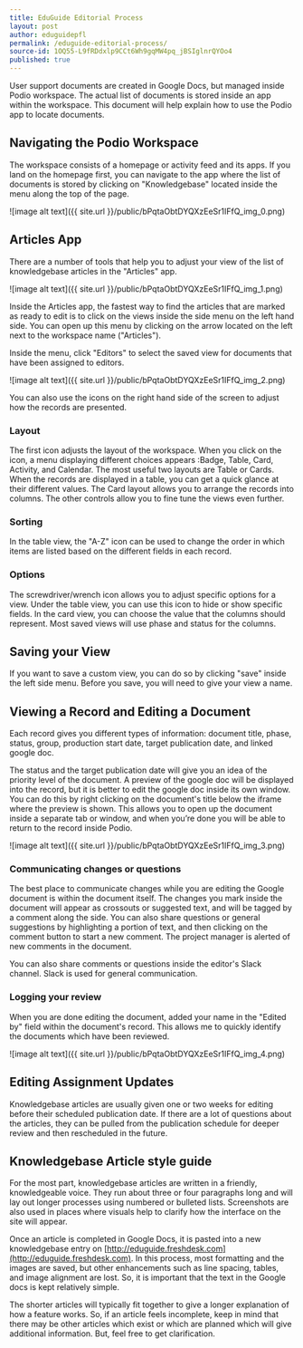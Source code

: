 ```yaml
---
title: EduGuide Editorial Process
layout: post
author: eduguidepfl
permalink: /eduguide-editorial-process/
source-id: 1OQ55-L9fRDdxlp9CCt6Wh9gqMW4pq_jBSIglnrQYOo4
published: true
---
```

User support documents are created in Google Docs, but managed inside Podio workspace. The actual list of documents is stored inside an app within the workspace. This document will help explain how to use the Podio app to locate documents.

## Navigating the Podio Workspace

The workspace consists of a homepage or activity feed and its apps. If you land on the homepage first, you can navigate to the app where the list of documents is stored by clicking on "Knowledgebase" located inside the menu along the top of the page.

 ![image alt text]({{ site.url }}/public/bPqtaObtDYQXzEeSr1IFfQ_img_0.png)

## Articles App

There are a number of tools that help you to adjust your view of the list of knowledgebase articles in the "Articles" app.

![image alt text]({{ site.url }}/public/bPqtaObtDYQXzEeSr1IFfQ_img_1.png)

Inside the Articles app, the fastest way to find the articles that are marked as ready to edit is to click on the views inside the side menu on the left hand side. You can open up this menu by clicking on the arrow located on the left next to the workspace name ("Articles").

Inside the menu, click "Editors" to select the saved view for documents that have been assigned to editors.

![image alt text]({{ site.url }}/public/bPqtaObtDYQXzEeSr1IFfQ_img_2.png)

You can also use the icons on the right hand side of the screen to adjust how the records are presented.

### Layout

The first icon adjusts the layout of the workspace. When you click on the icon, a menu displaying different choices appears :Badge, Table, Card, Activity, and Calendar. The most useful two layouts are Table or Cards. When the records are displayed in a table, you can get a quick glance at their different values. The Card layout allows you to arrange the records into columns. The other controls allow you to fine tune the views even further.

### Sorting

In the table view, the "A-Z" icon can be used to change the order in which items are listed based on the different fields in each record.

### Options

The screwdriver/wrench icon allows you to adjust specific options for a view. Under the table view, you can use this icon to hide or show specific fields. In the card view, you can choose the value that the columns should represent. Most saved views will use phase and status for the columns.

## Saving your View

If you want to save a custom view, you can do so by clicking "save" inside the left side menu. Before you save, you will need to give your view a name.

## Viewing a Record and Editing a Document

Each record gives you different types of information: document title, phase, status, group, production start date, target publication date, and linked google doc.

The status and the target publication date will give you an idea of the priority level of the document. A preview of the google doc will be displayed into the record, but it is better to edit the google doc inside its own window. You can do this by right clicking on the document's title below the iframe where the preview is shown. This allows you to open up the document inside a separate tab or window, and when you’re done you will be able to return to the record inside Podio.

![image alt text]({{ site.url }}/public/bPqtaObtDYQXzEeSr1IFfQ_img_3.png)

### Communicating changes or questions

The best place to communicate changes while you are editing the Google document is within the document itself. The changes you mark inside the document will appear as crossouts or suggested text, and will be tagged by a comment along the side. You can also share questions or general suggestions by highlighting a portion of text, and then clicking on the comment button to start a new comment. The project manager is alerted of new comments in the document.

You can also share comments or questions inside the editor's Slack channel. Slack is used for general communication.

### Logging your review

When you are done editing the document, added your name in the "Edited by" field within the document's record. This allows me to quickly identify the documents which have been reviewed.

![image alt text]({{ site.url }}/public/bPqtaObtDYQXzEeSr1IFfQ_img_4.png)

## Editing Assignment Updates

Knowledgebase articles are usually given one or two weeks for editing before their scheduled publication date. If there are a lot of questions about the articles, they can be pulled from the publication schedule for deeper review and then rescheduled in the future.

## Knowledgebase Article style guide

For the most part, knowledgebase articles are written in a friendly, knowledgeable voice. They run about three or four paragraphs long and will lay out longer processes using numbered or bulleted lists. Screenshots are also used in places where visuals help to clarify how the interface on the site will appear.

Once an article is completed in Google Docs, it is pasted into a new knowledgebase entry on [http://eduguide.freshdesk.com](http://eduguide.freshdesk.com). In this process, most formatting and the images are saved, but other enhancements such as line spacing, tables, and image alignment are lost. So, it is important that the text in the Google docs is kept relatively simple.

The shorter articles will typically fit together to give a longer explanation of how a feature works. So, if an article feels incomplete, keep in mind that there may be other articles which exist or which are planned which will give additional information. But, feel free to get clarification.

###

